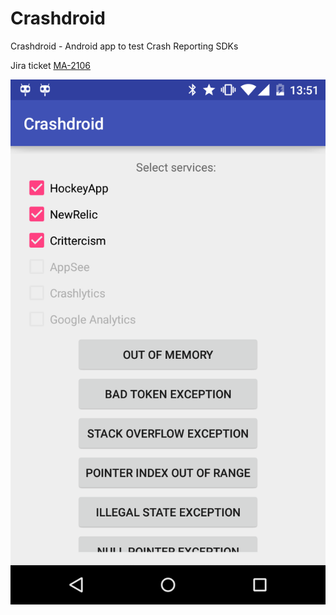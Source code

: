 # Crashdroid

Crashdroid - Android app to test Crash Reporting SDKs

Jira ticket [MA-2106](https://namshi.atlassian.net/browse/MA-2106)


![ScreenShot](/screenshot/application_screen.png)
